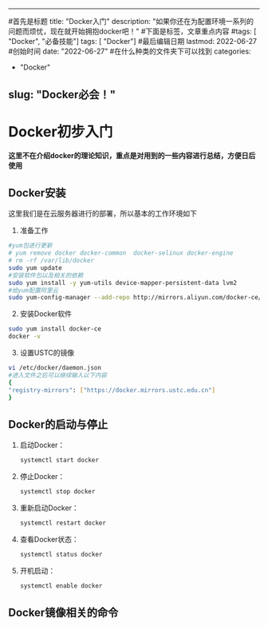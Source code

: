 # 

<!--
 * @Author: liyongzheng666 liyongzheng618@163.com
 * @Date: 2022-06-27 10:06:55
 * @LastEditors: liyongzheng666 liyongzheng618@163.com
 * @LastEditTime: 2022-06-28 17:06:30
 * @FilePath: /blog/content/posts/Docker.md
 * @Description: 这是默认设置,请设置`customMade`, 打开koroFileHeader查看配置 进行设置: https://github.com/OBKoro1/koro1FileHeader/wiki/%E9%85%8D%E7%BD%AE
-->

---
#首先是标题
title: "Docker入门"
description: "如果你还在为配置环境一系列的问题而烦忧，现在就开始拥抱docker吧！"
#下面是标签，文章重点内容
#tags: [ "Docker", "必备技能"]
tags: [ "Docker"]
#最后编辑日期
lastmod: 2022-06-27
#创始时间
date: "2022-06-27"
#在什么种类的文件夹下可以找到
categories:
  - "Docker"

slug: "Docker必会！"
---
# Docker初步入门
**这里不在介绍docker的理论知识，重点是对用到的一些内容进行总结，方便日后使用** 


## Docker安装 
这里我们是在云服务器进行的部署，所以基本的工作环境如下
  1. 准备工作
   ```bash
   #yum包进行更新
   # yum remove docker docker-common  docker-selinux docker-engine
   # rm -rf /var/lib/docker
   sudo yum update
   #安装软件包以及相关的依赖
   sudo yum install -y yum-utils device-mapper-persistent-data lvm2
   #给yum配置阿里云
   sudo yum-config-manager --add-repo http://mirrors.aliyun.com/docker-ce/linux/centos/docker-ce.repo
   ```
  2. 安装Docker软件 
   ```bash
   sudo yum install docker-ce
   docker -v
   ```
  3. 设置USTC的镜像
   ```bash
   vi /etc/docker/daemon.json  
   #进入文件之后可以继续输入以下内容
   {
   "registry-mirrors": ["https://docker.mirrors.ustc.edu.cn"]
   }
   ```

## Docker的启动与停止
1. 启动Docker：
   ```bash
   systemctl start docker
   ```
2. 停止Docker：
   ```bash
   systemctl stop docker
   ```  
3. 重新启动Docker：
   ```bash
   systemctl restart docker
   ```
4. 查看Docker状态：
   ```bash
   systemctl status docker
   ```  
5. 开机启动：
   ```bash
   systemctl enable docker
   ```  

## Docker镜像相关的命令






    

